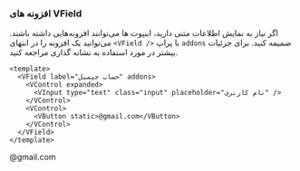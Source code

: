 ### افزونه های VField

اگر نیاز به نمایش اطلاعات متنی دارید، اینپوت ها می‌توانند افزونه‌هایی داشته باشند.
می‌توانید یک افزونه را در انتهای `<VField />` با پراپ `addons` ضمیمه کنید.
برای جزئیات بیشتر در مورد استفاده به نشانه گذاری مراجعه کنید.

<!--code-->

```vue
<template>
  <VField label="حساب جیمیل" addons>
    <VControl expanded>
      <VInput type="text" class="input" placeholder="نام کاربری" />
    </VControl>
    <VControl>
      <VButton static>@gmail.com</VButton>
    </VControl>
  </VField>
</template>
```

<!--/code-->

<!--example-->

<VField label="حساب جیمیل" addons>
  <VControl expanded>
    <VInput
      type="text"
      class="input"
      placeholder="نام کاربری"
    />
  </VControl>
  <VControl>
    <VButton static>@gmail.com</VButton>
  </VControl>
</VField>

<!--/example-->
